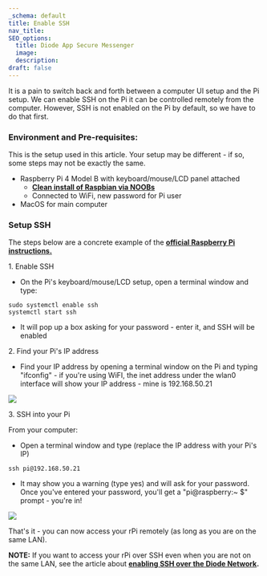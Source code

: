 ```yaml
---
_schema: default
title: Enable SSH
nav_title:
SEO_options:
  title: Diode App Secure Messenger
  image:
  description:
draft: false
---
```

It is a pain to switch back and forth between a computer UI setup and the Pi setup. We can enable SSH on the Pi it can be controlled remotely from the computer. However, SSH is not enabled on the Pi by default, so we have to do that first.

### **Environment and Pre-requisites:**

This is the setup used in this article. Your setup may be different - if so, some steps may not be exactly the same.‌

* Raspberry Pi 4 Model B with keyboard/mouse/LCD panel attached
  * [**Clean install of Raspbian via NOOBs**](https://projects.raspberrypi.org/en/projects/noobs-install)
  * Connected to WiFi, new password for Pi user
* MacOS for main computer

### **Setup SSH**

The steps below are a concrete example of the [**official Raspberry Pi instructions.**](https://www.raspberrypi.org/documentation/remote-access/ssh/)

1\. Enable SSH

* On the Pi's keyboard/mouse/LCD setup, open a terminal window and type:

```
sudo systemctl enable ssh
systemctl start ssh
```

* It will pop up a box asking for your password - enter it, and SSH will be enabled

2\. Find your Pi's IP address

* Find your IP address by opening a terminal window on the Pi and typing "ifconfig" - if you're using WiFI, the inet address under the wlan0 interface will show your IP address - mine is 192.168.50.21

![](https://files.helpdocs.io/qwk5dmv7m8/articles/knnulxk898/1600955342024/image.png)

3\. SSH into your Pi

From your computer:

* Open a terminal window and type (replace the IP address with your Pi's IP)

```
ssh pi@192.168.50.21
```

* It may show you a warning (type yes) and will ask for your password. Once you've entered your password, you'll get a "pi@raspberry:~ $" prompt - you're in!

![](https://files.helpdocs.io/qwk5dmv7m8/articles/knnulxk898/1600955364662/image.png)

That's it - you can now access your rPi remotely (as long as you are on the same LAN).

**NOTE:** If you want to access your rPi over SSH even when you are not on the same LAN, see the article about [**enabling SSH over the Diode Network**](https://cli.docs.diode.io/docs/using/remote-ssh/)**.**